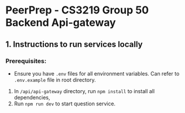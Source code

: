 # PeerPrep - CS3219 Group 50 Backend Api-gateway

## 1. Instructions to run services locally

### Prerequisites:
* Ensure you have `.env` files for all environment variables. Can refer to `.env.example` file in root directory.

1. In `/api/api-gateway` directory, run `npm install` to install all dependencies,
2. Run `npm run dev` to start question service.
